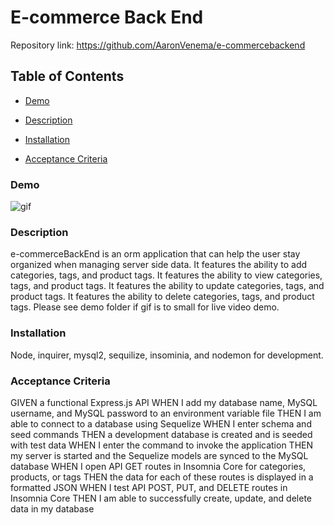 # E-commerce Back End 
Repository link: https://github.com/AaronVenema/e-commercebackend
## Table of Contents
* [Demo](#Demo)

* [Description](#Description)

* [Installation](#Installation)

* [Acceptance Criteria](#Acceptance-Criteria)

### Demo
![gif](https://github.com/AaronVenema/e-commercebackend/blob/main/demo/demoGif.gif)

### Description
e-commerceBackEnd is an orm application that can help the user stay organized when managing server side data. It features the ability to add categories, tags, and product tags. It features the ability to view categories, tags, and product tags. It features the ability to update categories, tags, and product tags. It features the ability to delete categories, tags, and product tags. Please see demo folder if gif is to small for live video demo.

### Installation
Node, inquirer, mysql2, sequilize, insominia, and nodemon for development. 


### Acceptance Criteria
GIVEN a functional Express.js API
WHEN I add my database name, MySQL username, and MySQL password to an environment variable file
THEN I am able to connect to a database using Sequelize
WHEN I enter schema and seed commands
THEN a development database is created and is seeded with test data
WHEN I enter the command to invoke the application
THEN my server is started and the Sequelize models are synced to the MySQL database
WHEN I open API GET routes in Insomnia Core for categories, products, or tags
THEN the data for each of these routes is displayed in a formatted JSON
WHEN I test API POST, PUT, and DELETE routes in Insomnia Core
THEN I am able to successfully create, update, and delete data in my database
